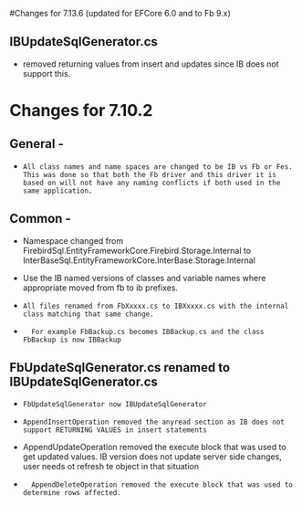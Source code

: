 #Changes for 7.13.6 (updated for EFCore 6.0 and to Fb 9.x)

## IBUpdateSqlGenerator.cs
* removed returning values from insert and updates since IB does not support this.

# Changes for 7.10.2 

##  General - 
*	  All class names and name spaces are changed to be IB vs Fb or Fes.  This was done so that both the Fb driver and this driver it is based on will not have any naming conflicts if both used in the same application.

##  Common -
*    Namespace changed from FirebirdSql.EntityFrameworkCore.Firebird.Storage.Internal to InterBaseSql.EntityFrameworkCore.InterBase.Storage.Internal
*    Use the IB named versions of classes and variable names where appropriate moved from fb to ib prefixes.
		
*	  All files renamed from FbXxxxx.cs to IBXxxxx.cs with the internal class matching that same change.  
*	    For example FbBackup.cs becomes IBBackup.cs and the class FbBackup is now IBBackup

##  FbUpdateSqlGenerator.cs renamed to IBUpdateSqlGenerator.cs
*	  FbUpdateSqlGenerator now IBUpdateSqlGenerator
*	  AppendInsertOperation removed the anyread section as IB does not support RETURNING VALUES in insert statements
*   AppendUpdateOperation removed the execute block that was used to get updated values.  IB version does not update server side changes, user needs ot refresh te object in that situation
*		AppendDeleteOperation removed the execute block that was used to determine rows affected.
			

